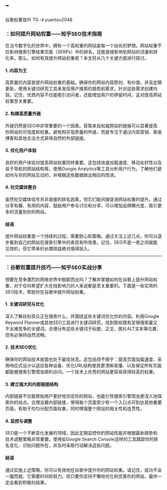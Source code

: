 # -
谷歌权重提升 TG -》 yuantou2048
### ：如何提升网站权重——知乎SEO技术指南

在当今数字化的世界中，拥有一个高权重的网站是每一个站长的梦想。网站权重不仅影响搜索引擎结果页面（SERPs）中的排名，还能直接影响到网站的流量和转化率。那么，如何有效提升网站权重呢？本文将从几个关键方面进行探讨。

#### 1. **内容为王**
高质量的内容是提升网站权重的基础。确保你的网站内容原创、有价值，并且定期更新。使用关键词研究工具来发现用户搜索的趋势和需求，针对这些需求创建内容。记住，优质内容不仅能吸引访问者，还能增加用户的停留时间，这对提高网站权重至关重要。

#### 2. **构建高质量外链**
外链仍然是SEO中非常重要的一个因素。获取来自权威网站的链接可以显著提高你网站的可信度和权重。避免购买低质量的外链，而是专注于通过内容营销、客座博客和其他合法方式获得自然的外部链接。

#### 3. **优化用户体验**
良好的用户体验对提高网站权重同样重要。这包括快速加载速度、移动友好性以及易于导航的网站结构等。使用Google Analytics等工具分析用户行为，了解他们是如何与你的网站互动的，并根据这些数据做出相应的改进。

#### 4. **社交媒体整合**
虽然社交媒体信号并非直接的排名因素，但它们能间接促进网站权重的提升。通过分享有趣、有用的内容，鼓励用户参与讨论和分享，可以增加品牌曝光度，吸引更多的流量到你的网站。

#### 结语
提升网站权重是一个持续的过程，需要耐心和策略。通过关注上述几点，你可以逐步看到自己的网站在搜索引擎中的表现有所改善。记住，SEO不是一夜之间就能见效的，但它带来的长期效益绝对值得投入。

---

### ：谷歌权重提升技巧——知乎SEO实战分享

想要在竞争激烈的网络世界中脱颖而出吗？了解并掌握如何在谷歌上提升网站权重，对于任何希望扩大在线影响力的人来说都是至关重要的。下面是一些实用的SEO技术，帮助你在谷歌中提升网站权重。

#### 1. **关键词研究与优化**
深入了解目标受众正在搜索什么，并围绕这些关键词优化你的内容。利用Google Keyword Planner或其他SEO工具进行关键词研究，找到那些既有足够搜索量又不太难竞争的关键词。合理分布这些关键词于标题、正文、图片ALT文本等位置，但务必保持自然流畅。

#### 2. **技术SEO优化**
确保你的网站技术层面也处于最佳状态。这包括但不限于：提高页面加载速度、采用响应式设计以适应各种设备、优化URL结构使其更清晰易懂、以及保证所有页面都能被搜索引擎爬虫顺利访问。一个技术上优秀的网站更容易获得较高的权重。

#### 3. **建立强大的内部链接结构**
内部链接不仅能帮助用户更好地浏览你的网站，也能引导搜索引擎爬虫更深入地探索你的站点。合理设置内部链接，使得每个页面至少有一个入口点可到达其他重要页面，有助于均匀分配页面权重，同时增强整个网站的相关性和连贯性。

#### 4. **监控与调整**
SEO是一个不断变化发展的领域，因此定期监控你的网站性能并根据最新趋势和技术调整策略非常重要。使用如Google Search Console这样的工具跟踪你的排名变化、识别问题所在，并及时采取行动解决这些问题。

#### 结语
通过实施上述策略，你可以有效地在谷歌中提升你的网站权重。请记住，成功不会一蹴而就，它需要时间和努力。但只要你坚持不懈地优化和完善你的网站，最终一定会看到积极的结果。

